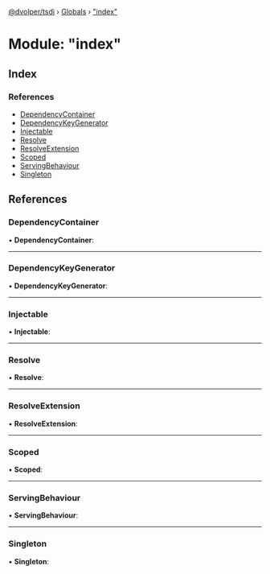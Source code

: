 [@dvolper/tsdi](../README.md) › [Globals](../globals.md) › ["index"](_index_.md)

# Module: "index"

## Index

### References

* [DependencyContainer](_index_.md#dependencycontainer)
* [DependencyKeyGenerator](_index_.md#dependencykeygenerator)
* [Injectable](_index_.md#injectable)
* [Resolve](_index_.md#resolve)
* [ResolveExtension](_index_.md#resolveextension)
* [Scoped](_index_.md#scoped)
* [ServingBehaviour](_index_.md#servingbehaviour)
* [Singleton](_index_.md#singleton)

## References

###  DependencyContainer

• **DependencyContainer**:

___

###  DependencyKeyGenerator

• **DependencyKeyGenerator**:

___

###  Injectable

• **Injectable**:

___

###  Resolve

• **Resolve**:

___

###  ResolveExtension

• **ResolveExtension**:

___

###  Scoped

• **Scoped**:

___

###  ServingBehaviour

• **ServingBehaviour**:

___

###  Singleton

• **Singleton**:
